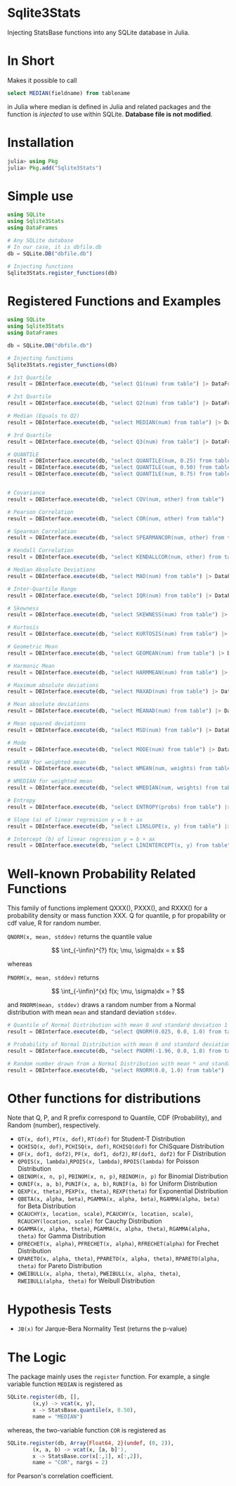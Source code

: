 # Sqlite3Stats
Injecting StatsBase functions into any SQLite database in Julia.

# In Short
Makes it possible to call 

```sql
select MEDIAN(fieldname) from tablename
```

in Julia where median is defined in Julia and related packages and the function is *injected* to use within SQLite. **Database file is not modified**.

# Installation

```julia
julia> using Pkg
julia> Pkg.add("Sqlite3Stats")
```

# Simple use

```julia
using SQLite
using Sqlite3Stats 
using DataFrames 

# Any SQLite database
# In our case, it is dbfile.db
db = SQLite.DB("dbfile.db")

# Injecting functions 
Sqlite3Stats.register_functions(db)
```

# Registered Functions and Examples

```Julia
using SQLite
using Sqlite3Stats 
using DataFrames 

db = SQLite.DB("dbfile.db")

# Injecting functions 
Sqlite3Stats.register_functions(db)

# 1st Quartile 
result = DBInterface.execute(db, "select Q1(num) from table") |> DataFrame 

# 2st Quartile 
result = DBInterface.execute(db, "select Q2(num) from table") |> DataFrame 

# Median (Equals to Q2) 
result = DBInterface.execute(db, "select MEDIAN(num) from table") |> DataFrame 

# 3rd Quartile 
result = DBInterface.execute(db, "select Q3(num) from table") |> DataFrame 

# QUANTILE
result = DBInterface.execute(db, "select QUANTILE(num, 0.25) from table") |> DataFrame 
result = DBInterface.execute(db, "select QUANTILE(num, 0.50) from table") |> DataFrame 
result = DBInterface.execute(db, "select QUANTILE(num, 0.75) from table") |> DataFrame 


# Covariance 
result = DBInterface.execute(db, "select COV(num, other) from table") |> DataFrame 

# Pearson Correlation 
result = DBInterface.execute(db, "select COR(num, other) from table") |> DataFrame 

# Spearman Correlation
result = DBInterface.execute(db, "select SPEARMANCOR(num, other) from table") |> DataFrame 

# Kendall Correlation
result = DBInterface.execute(db, "select KENDALLCOR(num, other) from table") |> DataFrame 

# Median Absolute Deviations 
result = DBInterface.execute(db, "select MAD(num) from table") |> DataFrame 

# Inter-Quartile Range
result = DBInterface.execute(db, "select IQR(num) from table") |> DataFrame 

# Skewness 
result = DBInterface.execute(db, "select SKEWNESS(num) from table") |> DataFrame 

# Kurtosis 
result = DBInterface.execute(db, "select KURTOSIS(num) from table") |> DataFrame 

# Geometric Mean
result = DBInterface.execute(db, "select GEOMEAN(num) from table") |> DataFrame 

# Harmonic Mean
result = DBInterface.execute(db, "select HARMMEAN(num) from table") |> DataFrame 

# Maximum absolute deviations
result = DBInterface.execute(db, "select MAXAD(num) from table") |> DataFrame 

# Mean absolute deviations
result = DBInterface.execute(db, "select MEANAD(num) from table") |> DataFrame 

# Mean squared deviations
result = DBInterface.execute(db, "select MSD(num) from table") |> DataFrame 

# Mode
result = DBInterface.execute(db, "select MODE(num) from table") |> DataFrame 

# WMEAN for weighted mean
result = DBInterface.execute(db, "select WMEAN(num, weights) from table") |> DataFrame 

# WMEDIAN for weighted mean
result = DBInterface.execute(db, "select WMEDIAN(num, weights) from table") |> DataFrame 

# Entropy
result = DBInterface.execute(db, "select ENTROPY(probs) from table") |> DataFrame 

# Slope (a) of linear regression y = b + ax
result = DBInterface.execute(db, "select LINSLOPE(x, y) from table") |> DataFrame 

# Intercept (b) of linear regression y = b + ax
result = DBInterface.execute(db, "select LININTERCEPT(x, y) from table") |> DataFrame 
```

# Well-known Probability Related Functions 
This family of functions implement QXXX(), PXXX(), and RXXX() for a probability density or mass function XXX. Q for quantile, p for propability or cdf value, R for random number. 

`QNORM(x, mean, stddev)` returns the quantile value 

$$
\int_{-\infin}^{?} f(x; \mu, \sigma)dx = x
$$

whereas 

`PNORM(x, mean, stddev)` returns

$$
\int_{-\infin}^{x} f(x; \mu, \sigma)dx = ?
$$

and `RNORM(mean, stddev)` draws a random number from a Normal distribution with mean `mean` and standard deviation `stddev`.

```julia
# Quantile of Normal Distribution with mean 0 and standard deviation 1
result = DBInterface.execute(db, "select QNORM(0.025, 0.0, 1.0) from table") |> DataFrame 

# Probability of Normal Distribution with mean 0 and standard deviation 1
result = DBInterface.execute(db, "select PNORM(-1.96, 0.0, 1.0) from table") |> DataFrame 

# Random number drawn from a Normal Distribution with mean * and standard deviation 1
result = DBInterface.execute(db, "select RNORM(0.0, 1.0) from table") |> DataFrame 
```

# Other functions for distributions
Note that Q, P, and R prefix correspond to Quantile, CDF (Probability), and Random (number), respectively. 

- `QT(x, dof)`, `PT(x, dof)`, `RT(dof)` for Student-T Distribution
- `QCHISQ(x, dof)`, `PCHISQ(x, dof)`, `RCHISQ(dof)` for ChiSquare Distribution 
- `QF(x, dof1, dof2)`, `PF(x, dof1, dof2)`, `RF(dof1, dof2)` for F Distribution 
- `QPOIS(x, lambda)`,`RPOIS(x, lambda)`, `RPOIS(lambda)` for Poisson Distribution 
- `QBINOM(x, n, p)`, `PBINOM(x, n, p)`, `RBINOM(n, p)` for Binomial Distribution
- `QUNIF(x, a, b)`, `PUNIF(x, a, b)`, `RUNIF(a, b)` for Uniform Distribution 
- `QEXP(x, theta)`, `PEXP(x, theta)`, `REXP(theta)` for Exponential Distribution 
- `QBETA(x, alpha, beta)`, `PGAMMA(x, alpha, beta)`, `RGAMMA(alpha, beta)` for Beta Distribution
- `QCAUCHY(x, location, scale)`, `PCAUCHY(x, location, scale)`, `RCAUCHY(location, scale)` for Cauchy Distribution
- `QGAMMA(x, alpha, theta)`, `PGAMMA(x, alpha, theta)`, `RGAMMA(alpha, theta)` for Gamma Distribution
- `QFRECHET(x, alpha)`, `PFRECHET(x, alpha)`, `RFRECHET(alpha)` for Frechet Distribution
- `QPARETO(x, alpha, theta)`, `PPARETO(x, alpha, theta)`, `RPARETO(alpha, theta)` for Pareto Distribution
- `QWEIBULL(x, alpha, theta)`, `PWEIBULL(x, alpha, theta)`, `RWEIBULL(alpha, theta)` for Weibull Distribution


# Hypothesis Tests
- `JB(x)` for Jarque-Bera Normality Test (returns the p-value)


# The Logic

The package mainly uses the ```register``` function. For example, a single variable 
function ```MEDIAN``` is registered as 

```julia
SQLite.register(db, [], 
        (x,y) -> vcat(x, y), 
        x -> StatsBase.quantile(x, 0.50), 
        name = "MEDIAN")
```

whereas, the two-variable function ```COR``` is registered as 

```julia
SQLite.register(db, Array{Float64, 2}(undef, (0, 2)), 
        (x, a, b) -> vcat(x, [a, b]'), 
        x -> StatsBase.cor(x[:,1], x[:,2]), 
        name = "COR", nargs = 2)
```

for Pearson's correlation coefficient. 


